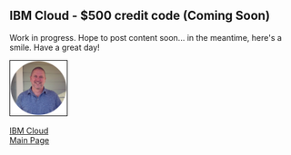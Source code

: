 ## IBM Cloud - $500 credit code (Coming Soon)

<!-- 
Updated: 2021-09-29
--> 

Work in progress.  Hope to post content soon... in the meantime, here's a smile.  Have a great day!

<img src="../../mlwiles.png" width="100" style="border: 1px solid black">


[IBM Cloud](https://mlwiles.github.io/vmwaresolutions/ibmcloud/)<br/>
[Main Page](https://mlwiles.github.io/vmwaresolutions)